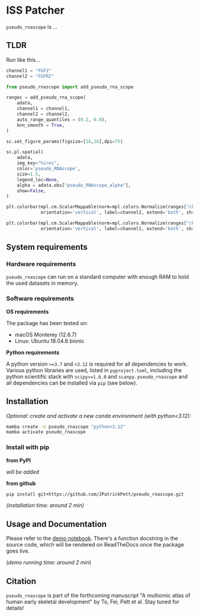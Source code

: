 # ISS Patcher

`pseudo_rnascope` is ...

## TLDR

Run like this...

```python
channel1 = "FGF2"
channel2 = "FGFR2"

from pseudo_rnascope import add_pseudo_rna_scope

ranges = add_pseudo_rna_scope(
    adata,
    channel1 = channel1,
    channel2 = channel2,
    auto_range_quantiles = (0.2, 0.8),
    knn_smooth = True,
)

sc.set_figure_params(figsize=[16,16],dpi=75)

sc.pl.spatial(
    adata, 
    img_key="hires", 
    color='pseudo_RNAscope', 
    size=1.5,
    legend_loc=None,
    alpha = adata.obs["pseudo_RNAscope_alpha"],
    show=False,
)

plt.colorbar(mpl.cm.ScalarMappable(norm=mpl.colors.Normalize(ranges["channel2_vmin"], ranges["channel2_vmax"]), cmap='Reds'),
             orientation='vertical', label=channel2, extend='both', shrink=0.5, pad=-0.04)

plt.colorbar(mpl.cm.ScalarMappable(norm=mpl.colors.Normalize(ranges["channel1_vmin"], ranges["channel1_vmax"]), cmap='Greens'),
             orientation='vertical', label=channel1, extend='both', shrink=0.5, pad=0.03)
```

## System requirements

### Hardware requirements

`pseudo_rnascope` can run on a standard computer with enough RAM to hold the used datasets in memory.

### Software requirements

**OS requirements**

The package has been tested on:

- macOS Monterey (12.6.7)
- Linux: Ubuntu 18.04.6 bionic

**Python requirements**

A python version `>=3.7` and `<3.12` is required for all dependencies to work. 
Various python libraries are used, listed in `pyproject.toml`, including the python scientific stack with `scipy>=1.6.0` and `scanpy`.
`pseudo_rnascope` and all dependencies can be installed via `pip` (see below).

## Installation

*Optional: create and activate a new conda environment (with python<3.12):*
```bash
mamba create -n pseudo_rnascope "python<3.12"
mamba activate pseudo_rnascope
```

### Install with pip

**from PyPI**

*will be added*

**from github**

```bash
pip install git+https://github.com/JPatrickPett/pseudo_rnascope.git
```

*(installation time: around 2 min)*

## Usage and Documentation

Please refer to the [demo notebook](notebooks/demo.ipynb). There's a function docstring in the source code, which will be rendered on ReadTheDocs once the package goes live.

(*demo running time: around 2 min*)

## Citation

`pseudo_rnascope` is part of the forthcoming manuscript "A multiomic atlas of human early skeletal development" by To, Fei, Pett et al. Stay tuned for details!


